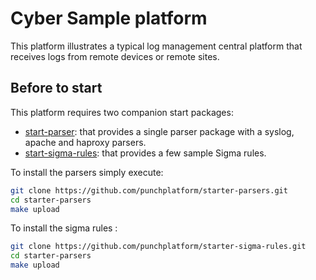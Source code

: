 # Cyber Sample platform

This platform illustrates a typical log management central platform that
receives logs from remote devices or remote sites. 

## Before to start

This platform requires two companion start packages: 

* [start-parser](https://github.com/punchplatform/starter-parsers.git): that provides a single parser package with a syslog, apache and haproxy parsers.
* [start-sigma-rules](https://github.com/punchplatform/starter-sigma-rules.git): that provides a few sample Sigma rules. 

To install the parsers simply execute: 

```sh
git clone https://github.com/punchplatform/starter-parsers.git
cd starter-parsers
make upload
```

To install the sigma rules :
```sh
git clone https://github.com/punchplatform/starter-sigma-rules.git
cd starter-parsers
make upload
```